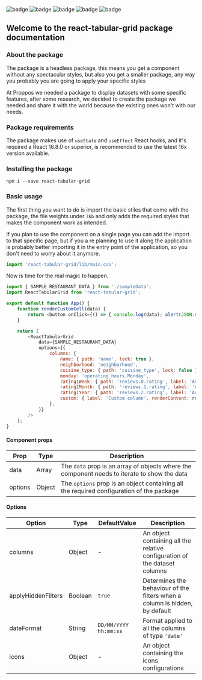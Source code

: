 ![badge](https://badgen.net/npm/v/react-tabular-grid)
![badge](https://badgen.net/npm/license/react-tabular-grid)
![badge](https://badgen.net/bundlephobia/min/react-tabular-grid)
![badge](https://badgen.net/bundlephobia/dependency-count/react-tabular-grid)
![badge](https://badgen.net/bundlephobia/tree-shaking/react-tabular-grid)

## Welcome to the react-tabular-grid package documentation

### About the package
The package is a headless package, this means you get a component without any spectacular styles, but also you get a smaller package, any way you probably you are going to apply your specific styles

At Proppos we needed a package to display datasets with some specific features, after some research, we decided to create the package we needed and share it with the world because the existing ones won't with our needs.

### Package requirements
The package makes use of `useState` and `useEffect` React hooks, and it's required a React 16.8.0 or superior, is recommended to use the latest 16x version available.

### Installing the package

``` shell script
npm i --save react-tabular-grid
```

### Basic usage
The first thing you want to do is import the basic stiles that come with the package, the file weights under `3kb` and only adds the required styles that makes the component work as intended.

If you plan to use the component on a single page you can add the import to that specific page, but if you a re planning to use it along the application is probably better importing it in the entry point of the application, so you don't need to worry about it anymore.
```js
import 'react-tabular-grid/lib/main.css';
```

Now is time for the real magic to happen.

```js
import { SAMPLE_RESTAURANT_DATA } from './sampleData';
import ReactTabularGrid from 'react-tabular-grid';

export default function App() {
    function renderCustomCell(data) {
        return <button onClick={() => { console.log(data); alert(JSON.stringify(data)); }}>Click me</button>;
    }

    return (
        <ReactTabularGrid
            data={SAMPLE_RESTAURANT_DATA}
            options={{
                columns: {
                    name: { path: 'name', lock: true },
                    neighborhood: 'neighborhood',
                    cuisine_type: { path: 'cuisine_type', lock: false },
                    monday: 'operating_hours.Monday',
                    rating1Week: { path: 'reviews.0.rating', label: 'Average ratings 1 week' },
                    rating1Month: { path: 'reviews.1.rating', label: 'Average ratings 1 month' },
                    rating1Year: { path: 'reviews.2.rating', label: 'Average ratings 1 year' },
                    custom: { label: 'Custom column', renderContent: renderCustomCell },
                },
            }}
        />
    );
}
```

#### Component props

|   Prop  |  Type  | Description |
| ------- | ------ | ----------- |
|  data   | Array  | The `data` prop is an array of objects where the component needs to iterate to show the data |
| options | Object | The `options` prop is an object containing all the required configuration of the package   |

#### Options

|   Option           |    Type    | DefaultValue          |     Description       |
| ------------------ | ---------- | --------------------- | --------------------- |
| columns            | Object     |  -                    | An object containing all the relative configuration of the dataset columns |
| applyHiddenFilters | Boolean    | `true`                | Determines the behaviour of the filters when a column is hidden, by default
| dateFormat         | String     | `DD/MM/YYYY hh:mm:ss` | Format applied to all the columns of type `'date'` |
| icons              | Object     | -                     | An object containing the icons configurations      |
